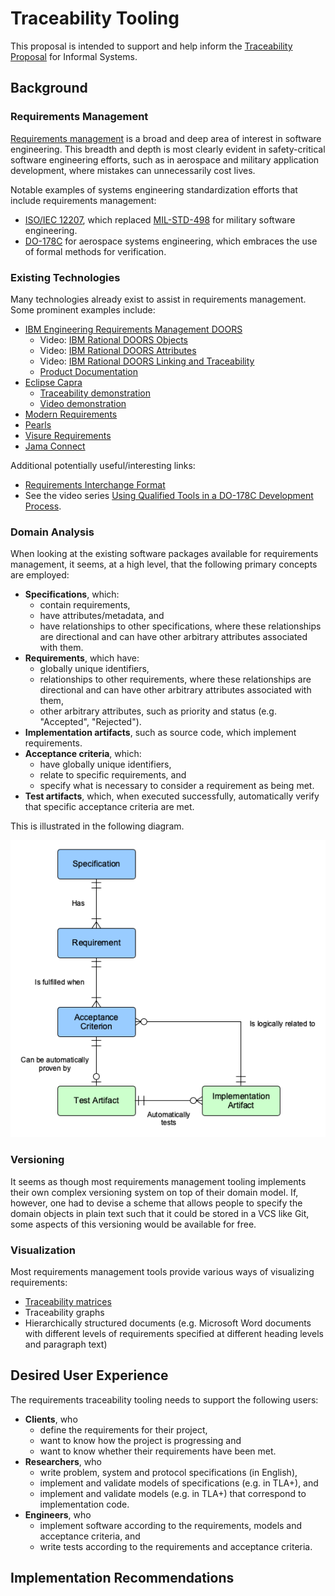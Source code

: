 # Traceability Tooling

This proposal is intended to support and help inform the [Traceability
Proposal](./traceability.md) for Informal Systems.

## Background

### Requirements Management

[Requirements management][1] is a broad and deep area of interest in software
engineering. This breadth and depth is most clearly evident in safety-critical
software engineering efforts, such as in aerospace and military application
development, where mistakes can unnecessarily cost lives.

Notable examples of systems engineering standardization efforts that include
requirements management:

* [ISO/IEC 12207][2], which replaced [MIL-STD-498][3] for military software
  engineering.
* [DO-178C][4] for aerospace systems engineering, which embraces the use of
  formal methods for verification.

### Existing Technologies

Many technologies already exist to assist in requirements management. Some
prominent examples include:

* [IBM Engineering Requirements Management DOORS][6]
  * Video: [IBM Rational DOORS Objects][7]
  * Video: [IBM Rational DOORS Attributes][8]
  * Video: [IBM Rational DOORS Linking and Traceability][9]
  * [Product Documentation][10]
* [Eclipse Capra][17]
  * [Traceability demonstration][20]
  * [Video demonstration][18]
* [Modern Requirements][11]
* [Pearls][15]
* [Visure Requirements][16]
* [Jama Connect][13]

Additional potentially useful/interesting links:

* [Requirements Interchange Format][19]
* See the video series [Using Qualified Tools in a DO-178C Development
  Process][5].

### Domain Analysis

When looking at the existing software packages available for requirements
management, it seems, at a high level, that the following primary concepts are
employed:

* **Specifications**, which:
  * contain requirements,
  * have attributes/metadata, and
  * have relationships to other specifications, where these relationships are
    directional and can have other arbitrary attributes associated with them.
* **Requirements**, which have:
  * globally unique identifiers,
  * relationships to other requirements, where these relationships are
    directional and can have other arbitrary attributes associated with them,
  * other arbitrary attributes, such as priority and status (e.g. "Accepted",
    "Rejected").
* **Implementation artifacts**, such as source code, which implement
  requirements.
* **Acceptance criteria**, which:
  * have globally unique identifiers,
  * relate to specific requirements, and
  * specify what is necessary to consider a requirement as being met.
* **Test artifacts**, which, when executed successfully, automatically verify
  that specific acceptance criteria are met.

This is illustrated in the following diagram.

![High-Level Domain Analysis](./tooling_domain.png)

### Versioning

It seems as though most requirements management tooling implements their own
complex versioning system on top of their domain model. If, however, one had to
devise a scheme that allows people to specify the domain objects in plain text
such that it could be stored in a VCS like Git, some aspects of this versioning
would be available for free.

### Visualization

Most requirements management tools provide various ways of visualizing
requirements:

* [Traceability matrices][21]
* Traceability graphs
* Hierarchically structured documents (e.g. Microsoft Word documents with
  different levels of requirements specified at different heading levels and
  paragraph text)

## Desired User Experience

The requirements traceability tooling needs to support the following users:

* **Clients**, who
  * define the requirements for their project,
  * want to know how the project is progressing and
  * want to know whether their requirements have been met.
* **Researchers**, who
  * write problem, system and protocol specifications (in English),
  * implement and validate models of specifications (e.g. in TLA+), and
  * implement and validate models (e.g. in TLA+) that correspond to
    implementation code.
* **Engineers**, who
  * implement software according to the requirements, models and acceptance
    criteria, and
  * write tests according to the requirements and acceptance criteria.

## Implementation Recommendations

[1]: https://en.wikipedia.org/wiki/Requirements_management
[2]: https://en.wikipedia.org/wiki/ISO/IEC_12207
[3]: https://en.wikipedia.org/wiki/MIL-STD-498
[4]: https://en.wikipedia.org/wiki/DO-178C
[5]: https://www.mathworks.com/videos/series/using-qualified-tools-in-a-do-178c-development-process.html
[6]: https://www.ibm.com/us-en/marketplace/requirements-management
[7]: https://www.youtube.com/watch?v=GAY9Xq1dcsU&list=PLFB5C518530CFEC93&index=1
[8]: https://www.youtube.com/watch?v=zfp5DEisdcs&list=PLFB5C518530CFEC93&index=2
[9]: https://www.youtube.com/watch?v=2tN_cVQP214&list=PLFB5C518530CFEC93&index=4
[10]: https://www.ibm.com/support/knowledgecenter/SSYQBZ_9.7.1/com.ibm.doors.requirements.doc/helpindex_doors.html
[11]: https://www.modernrequirements.com/
[12]: https://reqtest.com/
[13]: https://www.jamasoftware.com/platform/jama-connect/
[14]: https://www.xebrio.com/requirements-management-software
[15]: https://pearls-inc.com/products/pearls-lite-version/
[16]: https://visuresolutions.com/requirements-management-tool
[17]: https://projects.eclipse.org/projects/modeling.capra
[18]: https://www.youtube.com/watch?v=h6qntRT33gM
[19]: https://www.omg.org/spec/ReqIF/
[20]: https://www.youtube.com/watch?v=XRtLs5OT_yM
[21]: https://en.wikipedia.org/wiki/Traceability_matrix

